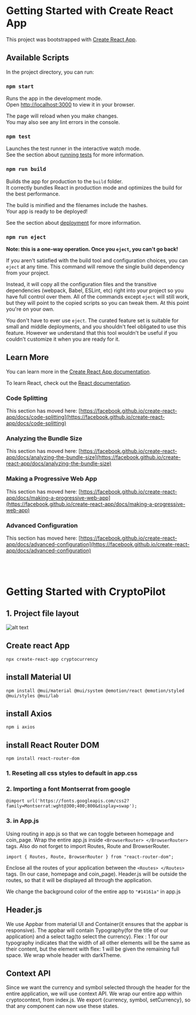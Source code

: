# Getting Started with Create React App

This project was bootstrapped with [Create React App](https://github.com/facebook/create-react-app).

## Available Scripts

In the project directory, you can run:

### `npm start`

Runs the app in the development mode.\
Open [http://localhost:3000](http://localhost:3000) to view it in your browser.

The page will reload when you make changes.\
You may also see any lint errors in the console.

### `npm test`

Launches the test runner in the interactive watch mode.\
See the section about [running tests](https://facebook.github.io/create-react-app/docs/running-tests) for more information.

### `npm run build`

Builds the app for production to the `build` folder.\
It correctly bundles React in production mode and optimizes the build for the best performance.

The build is minified and the filenames include the hashes.\
Your app is ready to be deployed!

See the section about [deployment](https://facebook.github.io/create-react-app/docs/deployment) for more information.

### `npm run eject`

**Note: this is a one-way operation. Once you `eject`, you can't go back!**

If you aren't satisfied with the build tool and configuration choices, you can `eject` at any time. This command will remove the single build dependency from your project.

Instead, it will copy all the configuration files and the transitive dependencies (webpack, Babel, ESLint, etc) right into your project so you have full control over them. All of the commands except `eject` will still work, but they will point to the copied scripts so you can tweak them. At this point you're on your own.

You don't have to ever use `eject`. The curated feature set is suitable for small and middle deployments, and you shouldn't feel obligated to use this feature. However we understand that this tool wouldn't be useful if you couldn't customize it when you are ready for it.

## Learn More

You can learn more in the [Create React App documentation](https://facebook.github.io/create-react-app/docs/getting-started).

To learn React, check out the [React documentation](https://reactjs.org/).

### Code Splitting

This section has moved here: [https://facebook.github.io/create-react-app/docs/code-splitting](https://facebook.github.io/create-react-app/docs/code-splitting)

### Analyzing the Bundle Size

This section has moved here: [https://facebook.github.io/create-react-app/docs/analyzing-the-bundle-size](https://facebook.github.io/create-react-app/docs/analyzing-the-bundle-size)

### Making a Progressive Web App

This section has moved here: [https://facebook.github.io/create-react-app/docs/making-a-progressive-web-app](https://facebook.github.io/create-react-app/docs/making-a-progressive-web-app)

### Advanced Configuration

This section has moved here: [https://facebook.github.io/create-react-app/docs/advanced-configuration](https://facebook.github.io/create-react-app/docs/advanced-configuration)

<br />
<br />
  
# Getting Started with CryptoPilot
## 1. Project file layout
![alt text](https://github.com/ashishp911/Cryptocurrency-Application/blob/main/src/Images/project_file_layout.jpeg)

## Create react App 
```
npx create-react-app cryptocurrency
```

## install Material UI
```
npm install @mui/material @mui/system @emotion/react @emotion/styled @mui/styles @mui/lab  
```

## install Axios
```
npm i axios
```

## install React Router DOM

```
npm install react-router-dom
```

### 1. Reseting all css styles to default in app.css
### 2. Importing a font Montserrat from google
```
@import url('https://fonts.googleapis.com/css2?family=Montserrat:wght@300;400;800&display=swap');
```
### 3. in App.js
Using routing in app.js so that we can toggle between homepage and coin_page. Wrap the entire app.js inside ``` <BrowserRouter> </BrowserRouter> ``` tags. Also do not forget to import Routes, Route and BrowserRouter. 
```
import { Routes, Route, BrowserRouter } from "react-router-dom";
``` 
Enclose all the routes of your application between the ```<Routes> </Routes>``` tags. (In our case, homepage and coin_page). 
Header.js will be outside the routes, so that it will be displayed all through the application.

We change the background color of the entire app to ```"#14161a"``` in app.js

## Header.js
We use Appbar from material UI and Container(it ensures that the appbar is responsive).
The appbar will contain Typography(for the title of our application) and a select tag(to select the currency).
Flex : 1 for our typography indicates that the width of all other elements will be the same as their content, but the element with flex: 1 will be given the remaining full space.
We wrap whole header with darkTheme.

## Context API
Since we want the currency and symbol selected through the header for the entire application, we will use context API. We wrap our entire app within cryptocontext, from index.js. We export {currency, symbol, setCurrency}, so that any component can now use these states.




















